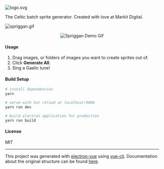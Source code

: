 ![logo.svg][1]

The Celtic batch sprite generator. Created with love at Markit Digital.

![spriggan.gif][2]

<p align="center">
  <img src="https://github.com/docmars/spriggan/blob/master/resources/spriggan.gif" alt="Spriggan Demo Gif"/>
</p>

#### Usage
1. Drag images, or folders of images you want to create sprites out of.
2. Click **Generate All**.
3. Sing a Gaelic tune!

#### Build Setup

``` bash
# install dependencies
yarn

# serve with hot reload at localhost:9080
yarn run dev

# build electron application for production
yarn run build

```

#### License

MIT

---

This project was generated with [electron-vue](https://github.com/SimulatedGREG/electron-vue) using [vue-cli](https://github.com/vuejs/vue-cli). Documentation about the original structure can be found [here](https://simulatedgreg.gitbooks.io/electron-vue/content/index.html).

[1]: https://github.com/docmars/spriggan/blob/master/resources/logo.png
[2]: https://github.com/docmars/spriggan/blob/master/resources/spriggan.gif
